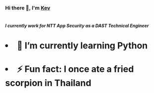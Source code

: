 ### <h3>Hi there 👋, I'm <a href="http://kevincapule.com/"  target="_blank">Kev</a></h3>

# <h5>I currently work for NTT App Security as a DAST Technical Engineer
#  <ul>
#   <li>🌱 I’m currently learning Python</li>
#   <li>⚡ Fun fact: I once ate a fried scorpion in Thailand</li>
#  </ul>
# </h5>


<!--
**kapoolay/kapoolay** is a ✨ _special_ ✨ repository because its `README.md` (this file) appears on your GitHub profile.

Here are some ideas to get you started:

- 🔭 I’m currently working on ...
- 🌱 I’m currently learning ...
- 👯 I’m looking to collaborate on ...
- 🤔 I’m looking for help with ...
- 💬 Ask me about ...
- 📫 How to reach me: ...
- 😄 Pronouns: ...
- ⚡ Fun fact: ...
-->
